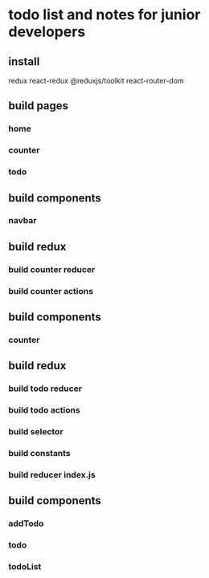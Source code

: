 # todo list and notes for junior developers

## install
redux
react-redux 
@reduxjs/toolkit
react-router-dom

## build pages

### home
### counter
### todo

## build components
### navbar

## build redux
### build  counter reducer
### build  counter actions

## build components
### counter

## build redux
### build  todo reducer
### build  todo actions
### build  selector
### build  constants
### build reducer index.js

## build components
### addTodo
### todo
### todoList


